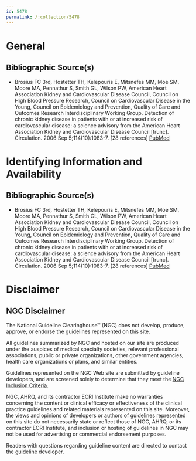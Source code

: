 ```yaml
---
id: 5478
permalink: /:collection/5478
---
```


# General

## Bibliographic Source(s)

- Brosius FC 3rd, Hostetter TH, Kelepouris E, Mitsnefes MM, Moe SM, Moore MA, Pennathur S, Smith GL, Wilson PW, American Heart Association Kidney and Cardiovascular Disease Council, Council on High Blood Pressure Research, Council on Cardiovascular Disease in the Young, Council on Epidemiology and Prevention, Quality of Care and Outcomes Research Interdisciplinary Working Group. Detection of chronic kidney disease in patients with or at increased risk of cardiovascular disease: a science advisory from the American Heart Association Kidney and Cardiovascular Disease Council [trunc]. Circulation. 2006 Sep 5;114(10):1083-7. [28 references] [ PubMed ](http://www.ncbi.nlm.nih.gov/entrez/query.fcgi?cmd=Retrieve&db=pubmed&dopt=Abstract&list_uids=16894032)

# Identifying Information and Availability

## Bibliographic Source(s)

- Brosius FC 3rd, Hostetter TH, Kelepouris E, Mitsnefes MM, Moe SM, Moore MA, Pennathur S, Smith GL, Wilson PW, American Heart Association Kidney and Cardiovascular Disease Council, Council on High Blood Pressure Research, Council on Cardiovascular Disease in the Young, Council on Epidemiology and Prevention, Quality of Care and Outcomes Research Interdisciplinary Working Group. Detection of chronic kidney disease in patients with or at increased risk of cardiovascular disease: a science advisory from the American Heart Association Kidney and Cardiovascular Disease Council [trunc]. Circulation. 2006 Sep 5;114(10):1083-7. [28 references] [ PubMed ](http://www.ncbi.nlm.nih.gov/entrez/query.fcgi?cmd=Retrieve&db=pubmed&dopt=Abstract&list_uids=16894032)

# Disclaimer

## NGC Disclaimer

The National Guideline Clearinghouse™ (NGC) does not develop, produce, approve, or endorse the guidelines represented on this site.

All guidelines summarized by NGC and hosted on our site are produced under the auspices of medical specialty societies, relevant professional associations, public or private organizations, other government agencies, health care organizations or plans, and similar entities.

Guidelines represented on the NGC Web site are submitted by guideline developers, and are screened solely to determine that they meet the [NGC Inclusion Criteria](/help-and-about/summaries/inclusion-criteria).

NGC, AHRQ, and its contractor ECRI Institute make no warranties concerning the content or clinical efficacy or effectiveness of the clinical practice guidelines and related materials represented on this site. Moreover, the views and opinions of developers or authors of guidelines represented on this site do not necessarily state or reflect those of NGC, AHRQ, or its contractor ECRI Institute, and inclusion or hosting of guidelines in NGC may not be used for advertising or commercial endorsement purposes.

Readers with questions regarding guideline content are directed to contact the guideline developer.

